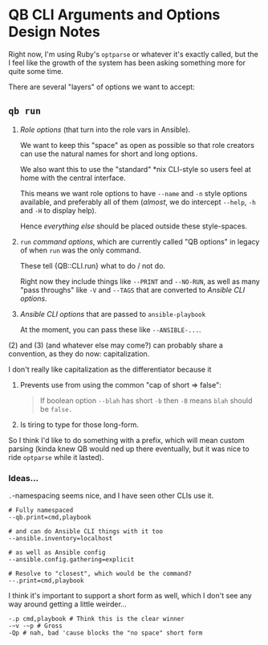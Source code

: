 QB CLI Arguments and Options Design Notes
==============================================================================

Right now, I'm using Ruby's `optparse` or whatever it's exactly called, but the I feel like the growth of the system has been asking something more for quite some time.

There are several "layers" of options we want to accept:


`qb run`
------------------------------------------------------------------------------

1.  *Role options* (that turn into the role vars in Ansible).
    
    We want to keep this "space" as open as possible so that role creators can use the natural names for short and long options.
    
    We also want this to use the "standard" \*nix CLI-style so users feel at home with the central interface.
    
    This means we want role options to have `--name` and `-n` style options available, and preferably all of them (*almost*, we do intercept `--help`, `-h` and `-H` to display help).
    
    Hence *everything else* should be placed outside these style-spaces.
    
2.  `run` *command options*, which are currently called "QB options" in legacy of when `run` was the only command.
    
    These tell {QB::CLI.run} what to do / not do.
    
    Right now they include things like `--PRINT` and `--NO-RUN`, as well as many "pass throughs" like `-V` and `--TAGS` that are converted to *Ansible CLI options*.

3.  *Ansible CLI options* that are passed to `ansible-playbook`
    
    At the moment, you can pass these like `--ANSIBLE-...`.


(2) and (3) (and whatever else may come?) can probably share a convention, as they do now: capitalization.

I don't really like capitalization as the differentiator because it

1.  Prevents use from using the common "cap of short => false":
    
    > If boolean option `--blah` has short `-b` then `-B` means `blah` should be `false.`
    
2.  Is tiring to type for those long-form.

So I think I'd like to do something with a prefix, which will mean custom parsing (kinda knew QB would ned up there eventually, but it was nice to ride `optparse` while it lasted).


### Ideas...

`.`-namespacing seems nice, and I have seen other CLIs use it.

    # Fully namespaced
    --qb.print=cmd,playbook
    
    # and can do Ansible CLI things with it too
    --ansible.inventory=localhost
    
    # as well as Ansible config
    --ansible.config.gathering=explicit
    
    # Resolve to "closest", which would be the command?
    --.print=cmd,playbook

I think it's important to support a short form as well, which I don't see any way around getting a little weirder...

    -.p cmd,playbook # Think this is the clear winner
    -~v -~p # Gross
    -Qp # nah, bad 'cause blocks the "no space" short form
